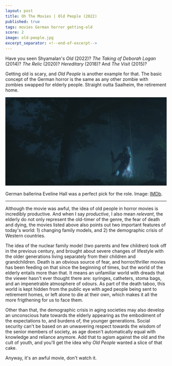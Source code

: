```yaml
---
layout: post
title: Oh The Movies | Old People (2022)
published: true
tags: movies German horror getting-old
score: 2
image: old-people.jpg
excerpt_separator: <!--end-of-excerpt-->
---
```

Have you seen Shyamalan's *Old* (2022)? *The Taking of Deborah Logan* (2014)? *The Relic* (2020)? *Hereditary* (2018)? And *The Visit* (2015)?

Getting old is scary, and *Old People* is another example for that. The basic concept of the German horror is the same as any other zombie with zombies swapped for elderly people. Straight outta Saalheim, 
the retirement home.
<!--end-of-excerpt-->
<p><img src="/assets/old-people.jpg"></p>

<p>German ballerina Eveline Hall was a perfect pick for the role. Image: <a href="https://www.imdb.com/title/tt0338526/mediaviewer/rm4171171329" target="_blank">IMDb</a>.</p>

<hr>

Although the movie was awful, the idea of old people in horror movies is incredibly productive. And when I say *productive*, I also mean *relevant*, the elderly do not only represent the old-timer of the genre, the fear of death and dying, the movies listed above also points out two important features of today's world: 1) changing family models, and 2) the demographic crisis of Western countries.

The idea of the nuclear family model (two parents and few children) took off in the previous century, and brought about severe changes of lifestyle with the older generations living separately from their children and grandchildren. Death is an obvious source of fear, and horror/thriller movies has been feeding on that since the beginning of times, but the world of the elderly entails more than that. It means an unfamiliar world with dreads that the viewer hasn't ever thought there are: syringes, catheters, stoma bags, and an impenetrable atmosphere of odours. As part of the death taboo, this world is kept hidden from the public eye with aged people being sent to retirement homes, or left alone to die at their own, which makes it all the more frigthening for us to face them.

Other than that, the demographic crisis in aging societies may also develop an unconscious hate towards the elderly appearing as the embodiment of the expectations to, and burdens of, the younger generations. Social security can't be based on an unwavering respect towards the wisdom of the senior members of society, as age doesn't automatically equal with knowledge and reliance anymore. Add that to agism against the old and the cult of youth, and you'll get the idea why *Old People* wanted a slice of that cake.

Anyway, it's an awful movie, don't watch it.